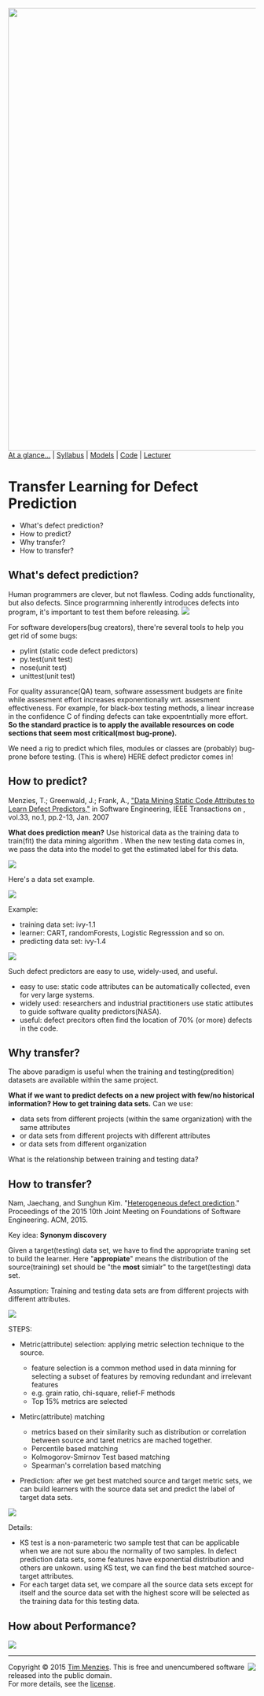 [<img width=900 src="https://raw.githubusercontent.com/txt/mase/master/img/banner1.png">](https://github.com/txt/mase/blob/master/README.md)   
[At a glance...](https://github.com/txt/mase/blob/master/OVERVIEW.md) |
[Syllabus](https://github.com/txt/mase/blob/master/SYLLABUS.md) |
[Models](https://github.com/txt/mase/blob/master/MODELS.md) |
[Code](https://github.com/txt/mase/tree/master/src) |
[Lecturer](http://menzies.us) 


# Transfer Learning for Defect Prediction 

 * What's defect prediction? 
 * How to predict? 
 * Why transfer?
 * How to transfer? 
 
## What's defect prediction?

Human programmers are clever, but not flawless. Coding adds functionality, but also defects. Since prograrmning inherently introduces defects into program, it's important to test them before releasing.
![](https://github.com/txt/mase/blob/master/img/defect/bugs.png)

For software developers(bug creators), there're several tools to help you get rid of some bugs:
  * pylint (static code defect predictors)
  * py.test(unit test)
  * nose(unit test)
  * unittest(unit test)
  
For quality assurance(QA) team, software assessment budgets are finite while assesment effort increases exponentionally wrt. assesment effectiveness. For example, for black-box testing methods, a linear increase in the confidence C of finding defects can take expoentntially more effort. __So the standard practice is to apply the available resources on code sections that seem most critical(most bug-prone).__ 

We need a rig to predict which files, modules or classes are (probably) bug-prone before testing. (This is where) HERE defect predictor comes in!

## How to predict?

Menzies, T.; Greenwald, J.; Frank, A., ["Data Mining Static Code Attributes to Learn Defect Predictors,"](http://ieeexplore.ieee.org/xpls/abs_all.jsp?arnumber=4027145&tag=1) in Software Engineering, IEEE Transactions on , vol.33, no.1, pp.2-13, Jan. 2007

__What does prediction mean?__ Use historical data as the training data to train(fit) the data mining algorithm . When the new testing data comes in, we pass the data into the model to get the estimated label for this data.

![](https://github.com/txt/mase/blob/master/img/defect/attributes.png)

Here's a data set example.

![](https://github.com/txt/mase/blob/master/img/defect/data.png)


Example:

* training data set: ivy-1.1
* learner: CART, randomForests, Logistic Regresssion and so on.
* predicting data set: ivy-1.4

![](https://github.com/txt/mase/blob/master/img/defect/WPDP.png)

Such defect predictors are easy to use, widely-used, and useful.

* easy to use: static code attributes can be automatically collected, even for very large systems.
* widely used: researchers and industrial practitioners use static attibutes to guide software quality predictors(NASA).
* useful: defect precitors often find the location of 70% (or more) defects in the code.


## Why transfer?

The above paradigm is useful when the training and testing(predition) datasets are available within the same project. 

__What if we want to predict defects on a new project with few/no historical information? How to get training data sets.__ Can we use:

* data sets from different projects (within the same organization) with the same attributes
* or data sets from different projects with different attributes
* or data sets from different organization

What is the relationship between training and testing data?

## How to transfer?

Nam, Jaechang, and Sunghun Kim. "[Heterogeneous defect prediction](http://lifove.net/research/files/HDP_FSE2015.pdf)." Proceedings of the 2015 10th Joint Meeting on Foundations of Software Engineering. ACM, 2015.


Key idea: __Synonym discovery__

Given a target(testing) data set, we have to find the appropriate traning set to build the learner. Here "__appropiate__" means the distribution of the source(training) set should be "the __most__ simialr" to the target(testing) data set.


Assumption: Training and testing data sets are from different projects with different attributes.

![](https://github.com/txt/mase/blob/master/img/defect/framework.png)



STEPS:

* Metric(attribute) selection: applying metric selection technique to the source.
	* feature selection is a common method used in data minning for selecting a subset of features by removing redundant and irrelevant features
	* e.g. grain ratio, chi-square, relief-F methods
	* Top 15% metrics are selected
* Metirc(attribute) matching
	* metrics based on their similarity such as distribution or correlation between source and taret metrics are mached together.
	* Percentile based matching
	* Kolmogorov-Smirnov Test based matching
	* Spearman's correlation based matching
	 	
* Prediction: after we get best matched source and target metric sets, we can build learners with the source data set and predict the label of target data sets.

![](https://github.com/txt/mase/blob/master/img/defect/datasets.png)

Details:
  
  * KS test is a non-parameteric two sample test that can be applicable when we are not sure abou the normality of two samples. In defect prediction data sets, some features have exponential distribution and others are unkown. using KS test, we can find the best matched source-target attributes.
  * For each target data set, we compare all the source data sets except for itself and the source data set with the highest score will be selected as the training data for this testing data.


## How about Performance?

![](https://github.com/txt/mase/blob/master/img/defect/result.png)


_________

<img align=right src="https://raw.githubusercontent.com/txt/mase/master/img/pd-icon.png">Copyright © 2015 [Tim Menzies](http://menzies.us).
This is free and unencumbered software released into the public domain.   
For more details, see the [license](https://github.com/txt/mase/blob/master/LICENSE.md).

